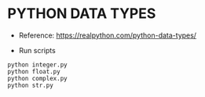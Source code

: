 # PYTHON DATA TYPES

- Reference: https://realpython.com/python-data-types/

- Run scripts
```
python integer.py
python float.py
python complex.py
python str.py
```
